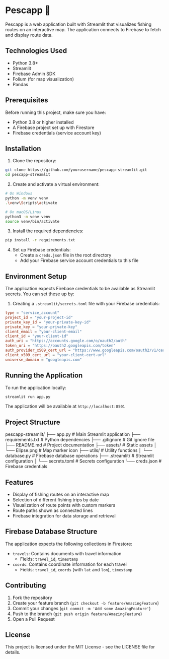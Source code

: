 # Pescapp 🎣

Pescapp is a web application built with Streamlit that visualizes fishing routes on an interactive map. The application connects to Firebase to fetch and display route data.

## Technologies Used

- Python 3.8+
- Streamlit
- Firebase Admin SDK
- Folium (for map visualization)
- Pandas

## Prerequisites

Before running this project, make sure you have:

- Python 3.8 or higher installed
- A Firebase project set up with Firestore
- Firebase credentials (service account key)

## Installation

1. Clone the repository:
```bash
git clone https://github.com/yourusername/pescapp-streamlit.git
cd pescapp-streamlit
```

2. Create and activate a virtual environment:

```bash
# On Windows
python -m venv venv
.\venv\Scripts\activate

# On macOS/Linux
python3 -m venv venv
source venv/bin/activate
```

3. Install the required dependencies:
```bash
pip install -r requirements.txt
```

4. Set up Firebase credentials:
   - Create a `creds.json` file in the root directory
   - Add your Firebase service account credentials to this file

## Environment Setup

The application expects Firebase credentials to be available as Streamlit secrets. You can set these up by:

1. Creating a `.streamlit/secrets.toml` file with your Firebase credentials:
```toml
type = "service_account"
project_id = "your-project-id"
private_key_id = "your-private-key-id"
private_key = "your-private-key"
client_email = "your-client-email"
client_id = "your-client-id"
auth_uri = "https://accounts.google.com/o/oauth2/auth"
token_uri = "https://oauth2.googleapis.com/token"
auth_provider_x509_cert_url = "https://www.googleapis.com/oauth2/v1/certs"
client_x509_cert_url = "your-client-cert-url"
universe_domain = "googleapis.com"
```

## Running the Application

To run the application locally:

```bash
streamlit run app.py
```

The application will be available at `http://localhost:8501`

## Project Structure

pescapp-streamlit/
├── app.py # Main Streamlit application
├── requirements.txt # Python dependencies
├── .gitignore # Git ignore file
├── README.md # Project documentation
├── assets/ # Static assets
│ └── Elipse.png # Map marker icon
├── utils/ # Utility functions
│ └── database.py # Firebase database operations
├── .streamlit/ # Streamlit configuration
│ └── secrets.toml # Secrets configuration
└── creds.json # Firebase credentials



## Features

- Display of fishing routes on an interactive map
- Selection of different fishing trips by date
- Visualization of route points with custom markers
- Route paths shown as connected lines
- Firebase integration for data storage and retrieval

## Firebase Database Structure

The application expects the following collections in Firestore:

- `travels`: Contains documents with travel information
  - Fields: `travel_id`, `timestamp`
- `coords`: Contains coordinate information for each travel
  - Fields: `travel_id`, `coords` (with `lat` and `lon`), `timestamp`

## Contributing

1. Fork the repository
2. Create your feature branch (`git checkout -b feature/AmazingFeature`)
3. Commit your changes (`git commit -m 'Add some AmazingFeature'`)
4. Push to the branch (`git push origin feature/AmazingFeature`)
5. Open a Pull Request

## License

This project is licensed under the MIT License - see the LICENSE file for details.
